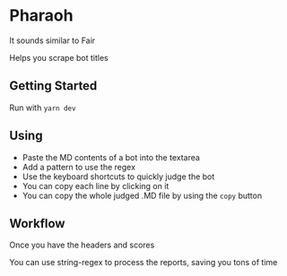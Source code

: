 # Pharaoh

It sounds similar to Fair

Helps you scrape bot titles
## Getting Started

Run with `yarn dev`

## Using

- Paste the MD contents of a bot into the textarea
- Add a pattern to use the regex
- Use the keyboard shortcuts to quickly judge the bot
- You can copy each line by clicking on it
- You can copy the whole judged .MD file by using the `copy` button

## Workflow

Once you have the headers and scores

You can use string-regex to process the reports, saving you tons of time



